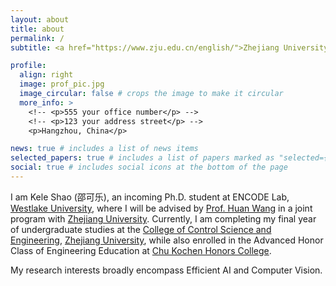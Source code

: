 ```yaml
---
layout: about
title: about
permalink: /
subtitle: <a href="https://www.zju.edu.cn/english/">Zhejiang University</a> & <a href="https://en.westlake.edu.cn/">Westlake University</a>

profile:
  align: right
  image: prof_pic.jpg
  image_circular: false # crops the image to make it circular
  more_info: >
    <!-- <p>555 your office number</p> -->
    <!-- <p>123 your address street</p> -->
    <p>Hangzhou, China</p>

news: true # includes a list of news items
selected_papers: true # includes a list of papers marked as "selected={true}"
social: true # includes social icons at the bottom of the page
---
```


I am Kele Shao (邵可乐), an incoming Ph.D. student at ENCODE Lab, [Westlake University](https://en.westlake.edu.cn/), where I will be advised by [Prof. Huan Wang](https://huanwang.tech/) in a joint program with [Zhejiang University](https://www.zju.edu.cn/english/). Currently, I am completing my final year of undergraduate studies at the [College of Control Science and Engineering](http://www.cse.zju.edu.cn/cseenglish/main.htm), [Zhejiang University](https://www.zju.edu.cn/english/), while also enrolled in the Advanced Honor Class of Engineering Education at [Chu Kochen Honors College](http://ckc.zju.edu.cn/ckcen/).

My research interests broadly encompass Efficient AI and Computer Vision.

<!-- Write your biography here. Tell the world about yourself. Link to your favorite [subreddit](http://reddit.com). You can put a picture in, too. The code is already in, just name your picture `prof_pic.jpg` and put it in the `img/` folder.

Put your address / P.O. box / other info right below your picture. You can also disable any of these elements by editing `profile` property of the YAML header of your `_pages/about.md`. Edit `_bibliography/papers.bib` and Jekyll will render your [publications page](/al-folio/publications/) automatically.

Link to your social media connections, too. This theme is set up to use [Font Awesome icons](https://fontawesome.com/) and [Academicons](https://jpswalsh.github.io/academicons/), like the ones below. Add your Facebook, Twitter, LinkedIn, Google Scholar, or just disable all of them. -->
